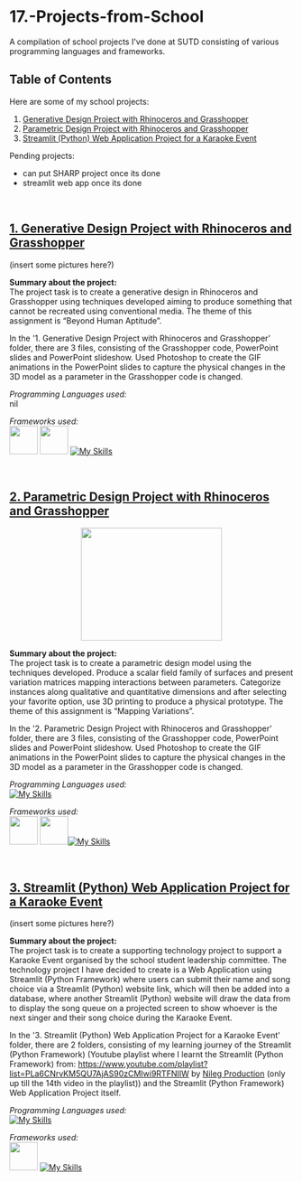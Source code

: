 # 17.-Projects-from-School
A compilation of school projects I've done at SUTD consisting of various programming languages and frameworks.

## Table of Contents
Here are some of my school projects:
1. [Generative Design Project with Rhinoceros and Grasshopper](#generative)
2. [Parametric Design Project with Rhinoceros and Grasshopper](#parametric)
3. [Streamlit (Python) Web Application Project for a Karaoke Event](#streamlitkaraoke)

Pending projects:
+ can put SHARP project once its done
+ streamlit web app once its done

<br>

## [1. Generative Design Project with Rhinoceros and Grasshopper](https://github.com/WindJammer6/17.-Projects-from-School/tree/main/1.%20Generative%20Design%20Project%20with%20Rhinoceros%20and%20Grasshopper) <a name = "generative"></a>
(insert some pictures here?)

**Summary about the project:**  
The project task is to create a generative design in Rhinoceros and Grasshopper using techniques developed aiming to produce something that cannot be recreated using conventional media. The theme of this assignment is “Beyond Human Aptitude”. 

In the '1. Generative Design Project with Rhinoceros and Grasshopper' folder, there are 3 files, consisting of the Grasshopper code, PowerPoint slides and PowerPoint slideshow. Used Photoshop to create the GIF animations in the PowerPoint slides to capture the physical changes in the 3D model as a parameter in the Grasshopper code is changed.

*Programming Languages used:*   
nil

*Frameworks used:*  
<img src="https://tse4.mm.bing.net/th?id=OIP.TZIt0IpYp3NmLBQOmCwwcAAAAA&pid=Api&P=0&h=180" width="50" height="50"> <img src="https://tse1.explicit.bing.net/th?id=OIP.TacHS_qW2tyVFKBjCFq-VwHaHa&pid=Api&P=0&h=180" width="50" height="50"> [![My Skills](https://skillicons.dev/icons?i=ps)](https://skillicons.dev)

<br>

## [2. Parametric Design Project with Rhinoceros and Grasshopper](https://github.com/WindJammer6/17.-Projects-from-School/tree/main/2.%20Parametric%20Design%20Project%20with%20Rhinoceros%20and%20Grasshopper) <a name = "parametric"></a>
<p align="center"> 
  <img src="https://github.com/WindJammer6/17.-Projects-from-school/blob/main/2.1.%20Image%20of%20Parametric%20Design%20Assignment%20of%20the%203D%20printed%203D%20model.jpg"  width="250" height="200">
</p>

**Summary about the project:**  
The project task is to create a parametric design model using the techniques developed. Produce a scalar field family of surfaces and present variation matrices mapping interactions between parameters. Categorize instances along qualitative and quantitative dimensions and after selecting your favorite option, use 3D printing to produce a physical prototype. The theme of this assignment is “Mapping Variations”. 

In the '2. Parametric Design Project with Rhinoceros and Grasshopper' folder, there are 3 files, consisting of the Grasshopper code, PowerPoint slides and PowerPoint slideshow. Used Photoshop to create the GIF animations in the PowerPoint slides to capture the physical changes in the 3D model as a parameter in the Grasshopper code is changed.

*Programming Languages used:*  
[![My Skills](https://skillicons.dev/icons?i=python)](https://skillicons.dev)

*Frameworks used:*  
<img src="https://tse4.mm.bing.net/th?id=OIP.TZIt0IpYp3NmLBQOmCwwcAAAAA&pid=Api&P=0&h=180" width="50" height="50"> <img src="https://tse1.explicit.bing.net/th?id=OIP.TacHS_qW2tyVFKBjCFq-VwHaHa&pid=Api&P=0&h=180" width="50" height="50">[![My Skills](https://skillicons.dev/icons?i=ps)](https://skillicons.dev)

<br>

## [3. Streamlit (Python) Web Application Project for a Karaoke Event](https://github.com/WindJammer6/17.-Projects-from-School/tree/main/3.%20Streamlit%20(Python)%20and%20Firebase%20Web%20Application%20Project%20for%20a%20Karaoke%20Event) <a name = "streamlitkaraoke"></a>
(insert some pictures here?)

**Summary about the project:**  
The project task is to create a supporting technology project to support a Karaoke Event organised by the school student leadership committee. The technology project I have decided to create is a Web Application using Streamlit (Python Framework) where users can submit their name and song choice via a Streamlit (Python) website link, which will then be added into a database, where another Streamlit (Python) website will draw the data from to display the song queue on a projected screen to show whoever is the next singer and their song choice during the Karaoke Event. 

In the '3. Streamlit (Python) Web Application Project for a Karaoke Event' folder, there are 2 folders, consisting of my learning journey of the Streamlit (Python Framework) (Youtube playlist where I learnt the Streamlit (Python Framework) from: https://www.youtube.com/playlist?list=PLa6CNrvKM5QU7AjAS90zCMIwi9RTFNIIW by [Nileg Production](https://www.youtube.com/@nilegproduction) (only up till the 14th video in the playlist)) and the Streamlit (Python Framework) Web Application Project itself.

*Programming Languages used:*  
[![My Skills](https://skillicons.dev/icons?i=python)](https://skillicons.dev)

*Frameworks used:*  
<img src="https://images.ctfassets.net/23aumh6u8s0i/2Qhstbnq6i34wLoPoAjWoq/9f66f58a22870df0d72a3cbaf77ce5b6/streamlit_hero.jpg" width="50" height="50"> [![My Skills](https://skillicons.dev/icons?i=firebase)](https://skillicons.dev)
